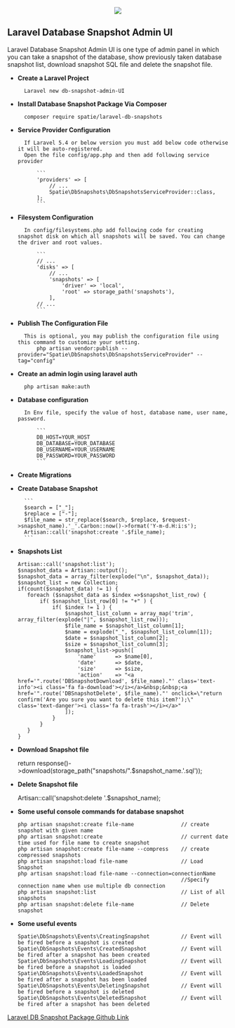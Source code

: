 <p align="center"><img src="https://laravel.com/assets/img/components/logo-laravel.svg"></p>

## Laravel Database Snapshot Admin UI

Laravel Database Snapshot Admin UI is one type of admin panel in which you can take a snapshot of the database, show previously taken database snapshot list, download snapshot SQL file and delete the snapshot file. 

- **Create a Laravel Project**
		
		Laravel new db-snapshot-admin-UI 

- **Install Database Snapshot Package Via Composer**
		
		composer require spatie/laravel-db-snapshots

- **Service Provider Configuration**
		
		If Laravel 5.4 or below version you must add below code otherwise it will be auto-registered.
		Open the file config/app.php and then add following service provider
		
			```
			'providers' => [
				// ...
				Spatie\DbSnapshots\DbSnapshotsServiceProvider::class,
			];
			```

- **Filesystem Configuration**
		
		In config/filesystems.php add following code for creating snapshot disk on which all snapshots will be saved. You can change the driver and root values. 
		
			```
			// ...
			'disks' => [
				// ...
				'snapshots' => [
					'driver' => 'local',
					'root' => storage_path('snapshots'),
				],
			// ... 
			```

- **Publish The Configuration File**
		
		This is optional, you may publish the configuration file using this command to customize your setting.
			php artisan vendor:publish --provider="Spatie\DbSnapshots\DbSnapshotsServiceProvider" --tag="config"

- **Create an admin login using laravel auth**
		
		php artisan make:auth

- **Database configuration**
		
		In Env file, specify the value of host, database name, user name, password.
		
			```
			DB_HOST=YOUR_HOST
			DB_DATABASE=YOUR_DATABASE
			DB_USERNAME=YOUR_USERNAME
			DB_PASSWORD=YOUR_PASSWORD
			```

- **Create Migrations**

- **Create Database Snapshot**
		
		```
		$search = ["_"];
		$replace = ["-"];
		$file_name = str_replace($search, $replace, $request->snapshot_name).'_'.Carbon::now()->format('Y-m-d.H:i:s');
		Artisan::call('snapshot:create '.$file_name);
		```

- **Snapshots List**

	````
 	Artisan::call('snapshot:list');
   	$snapshot_data = Artisan::output();
  	$snapshot_data = array_filter(explode("\n", $snapshot_data));
   	$snapshot_list = new Collection;
	if(count($snapshot_data) != 1) {
       foreach ($snapshot_data as $index =>$snapshot_list_row) {
           if( $snapshot_list_row[0] != "+" ) {               
               if( $index != 1 ) {                    
                   $snapshot_list_column = array_map('trim', array_filter(explode("|", $snapshot_list_row)));
                   $file_name = $snapshot_list_column[1];
                   $name = explode("_", $snapshot_list_column[1]);
                   $date = $snapshot_list_column[2];
                   $size = $snapshot_list_column[3];
                   $snapshot_list->push([                       
                       'name'      => $name[0],
                       'date'      => $date,
                       'size'      => $size,
                       'action'    => "<a href='".route('DBSnapshotDownload', $file_name)."' class='text-info'><i class='fa fa-download'></i></a>&nbsp;&nbsp;<a href='".route('DBSnapshotDelete', $file_name)."' onclick=\"return confirm('Are you sure you want to delete this item?');\" class='text-danger'><i class='fa fa-trash'></i></a>"
                   ]);                                
               } 
           }
       } 
    }
	````

- **Download Snapshot file**
	
	return response()->download(storage_path("snapshots/".$snapshot_name.'.sql'));

- **Delete Snapshot file**
	
	Artisan::call('snapshot:delete '.$snapshot_name);

- **Some useful console commands for database snapshot**
	
	```
	php artisan snapshot:create file-name   			// create snapshot with given name
	php artisan snapshot:create							// current date time used for file name to create snapshot
	php artisan snapshot:create file-name --compress 	// create compressed snapshots 
	php artisan snapshot:load file-name					// Load Snapshot
	php artisan snapshot:load file-name --connection=connectionName  
														//Specify connection name when use multiple db connection
	php artisan snapshot:list							// List of all snapshots
	php artisan snapshot:delete file-name 				// Delete snapshot 
	```

- **Some useful events**
	
	```
	Spatie\DbSnapshots\Events\CreatingSnapshot  		// Event will be fired before a snapshot is created
	Spatie\DbSnapshots\Events\CreatedSnapshot  			// Event will be fired after a snapshot has been created
	Spatie\DbSnapshots\Events\LoadingSnapshot  			// Event will be fired before a snapshot is loaded
	Spatie\DbSnapshots\Events\LoadedSnapshot  			// Event will be fired after a snapshot has been loaded
	Spatie\DbSnapshots\Events\DeletingSnapshot  		// Event will be fired before a snapshot is deleted
	Spatie\DbSnapshots\Events\DeletedSnapshot  			// Event will be fired after a snapshot has been deleted
	```

[Laravel DB Snapshot Package Github Link](https://github.com/spatie/laravel-db-snapshots)